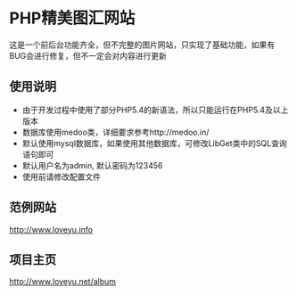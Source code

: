 PHP精美图汇网站
======================================

这是一个前后台功能齐全，但不完整的图片网站，只实现了基础功能，如果有BUG会进行修复，但不一定会对内容进行更新

## 使用说明

* 由于开发过程中使用了部分PHP5.4的新语法，所以只能运行在PHP5.4及以上版本
* 数据库使用medoo类，详细要求参考http://medoo.in/
* 默认使用mysql数据库，如果使用其他数据库，可修改LibGet类中的SQL查询语句即可
* 默认用户名为admin, 默认密码为123456
* 使用前请修改配置文件

## 范例网站

http://www.loveyu.info

## 项目主页

http://www.loveyu.net/album
